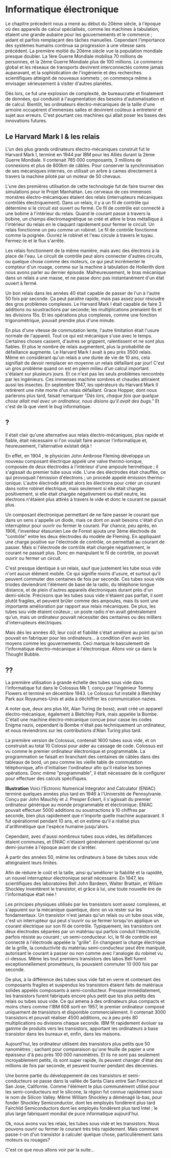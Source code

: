 # Informatique électronique

Le chapitre précedent nous a mené au début du 20ème siècle, à l'époque où des appareils de calcul spécialisés, comme les machines à tabulation, étaient une grande aubaine pour les gouvernements et le commerce ; aidant et parfois remplaçant des tâches manuelles. Cependant l'importance des systèmes humains continua sa progression à une vitesse sans précédent. La première moitié du 20ème siècle vue la population mondiale presque doubler. La 1ère Guerre Mondiale mobilisa 70 millions de personnes, et la 2ème Guerre Mondiale plus de 100 millions. Le commerce global et les réseaux de transports devinrent interconnectés comme jamais auparavant, et la sophistication de l'ingénierie et des recherches scientifiques atteignit de nouveaux sommets ; on commença même à envisager sérieusement à visiter d'autres planètes.

Dés lors, ce fut une explosion de complexité, de bureaucratie et finalement de données, qui conduisit à l'augmentation des besoins d'automatisation et de calcul. Bientôt, les ordinateurs électro-mécaniques de la taille d'une armoire occupèrent d'immenses salles et devinrent coûteux à entretenir et sujet aux erreurs. C'est pourtant ces machines qui allait poser les bases des innovations futures.

## Le Harvard Mark I & les relais

L'un des plus grands ordinateurs électro-mécaniques construit fut le Harvard Mark I, terminé en 1944 par IBM pour les Alliés durant la 2ème Guerre Mondiale.
Il contenait 765 000 composants, 3 millions de connexions et plus de 800km de câbles. Pour conserver la synchronisation de ses mécaniques internes, on utilisait un arbre à cames directement à travers la machine piloté par un moteur de 50 chevaux.

L'une des premières utilisation de cette technologie fut de faire tourner des simulations pour le Projet Manhattan. Les cerveaux de ces immenses monstres électro-mécaniques étaient des relais (interrupteurs mécaniques contrôlés électriquement).
Dans un relais, il y a un fil de contrôle qui détermine si le circuit est ouvert ou fermé. Ce fil de contrôle est connecté à une bobine à l'intérieur du relais. Quand le courant passe à travers la bobine, un champs électromagnétique se créé et attire le bras métallique à l'intérieur du relais en le claquant rapidement pour fermer le circuit. Un relais fonctionne un peu comme un robinet. Le fil de contrôle fonctionne comme la poignée. Ouvrez le robinet et l'eau circule à travers le tuyau. Fermez-le et le flux s'arrête.

Les relais fonctionnent de la même manière, mais avec des électrons à la place de l'eau. Le circuit de contrôle peut alors connecter d'autres circuits, ou quelque chose comme des moteurs, ce qui peut incrémenter le compteur d'un rouage, comme sur la machine à tabulation de Hollerith dont nous avons parler au dernier épisode. Malheureusement, le bras mécanique dans un relais a une masse, et ne passe donc pas instantanément d'un état ouvert à fermé.

Un bon relais dans les années 40 était capable de passer de l'un à l'autre 50 fois par seconde. Ça peut paraître rapide, mais pas assez pour résoudre des gros problèmes complexes. Le Harvard Mark I était capable de faire 3 additions ou soustractions par seconde; les multiplications prenaient 6s et les divisions 15s. Et les opérations plus complexes, comme une fonction trigonométrique, pouvait prendre plus d'une minute.

En plus d'une vitesse de commutation lente, l'autre limitation était l'usure normale de l'appareil. Tout ce qui est mécanique s'use avec le temps. Certaines choses cassent, d'autres se grippent, ralentissent et ne sont plus fiables. Et plus le nombre de relais augmentent, plus la probabilité de défaillance augmente. Le Harvard Mark I avait à peu près 3500 relais. Même en considérant qu'un relais a une durée de vie de 10 ans, cela signifiait de devoir remplacer en moyenne un relais défaillant par jour! C'est un gros problème quand on est en plein milieu d'un calcul important s'étalant sur plusieurs jours.
Et ce n'est pas les seuls problèmes rencontrés par les ingénieurs. Ces immenses machine sombres et chaudes attiraient aussi les insectes. En septembre 1947, les opérateurs du Harvard Mark II retirèrent une mite morte d'un relais défaillant. Grace Hopper, dont nous parlerons plus tard, faisait remarquer *"Dés lors, chaque fois que quelque chose allait mal avec un ordinateur, nous disions qu'il avait des bugs."* Et c'est de là que vient le *bug* informatique.

## ?

Il était clair qu'une alternative aux relais électro-mécaniques, plus rapide et fiable, était nécessaire si l'on voulait faire avancer l'informatique et, heureusement, l'alternative existait déjà !

En effet, en 1904 , le physicien John Ambrose Fleming développa un nouveau composant électrique appelé une valve thermo-ionique, composée de deux électrodes à l'intérieur d'une ampoule hermétique ; il s'agissait du premier tube sous vide.
L'une des électrodes était chauffée, ce qui provoquait l'émission d'électrons ; un procédé appelé émission thermo-ionique. L'autre électrode attirait alors les électrons pour créer un courant dans notre robinet électrique, mais seulement si elle était chargée positivement, si elle était chargée négativement ou était neutre, les électrons n'étaient plus attirés à travers le vide et donc le courant ne passait plus.

Un composant électronique permettant de ne faire passer le courant que dans un sens s'appelle un diode, mais ce dont on avait besoins c'était d'un interrupteur pour ouvrir ou fermer le courant. Par chance, peu après, en 1906, l'inventeur étasunien Lee de Forest ajouta une 3ème électrode de "contrôle" entre les deux électrodes du modèle de Fleming.
En appliquant une charge positive sur l'électrode de contrôle, on permettait au courant de passer. Mais si l'électrode de contrôle était chargée négativement, le courant ne passait plus. Donc en manipulant le fil de contrôle, on pouvait ouvrir ou fermer un circuit.

C'est presque identique à un relais, sauf que justement les tube sous vide n'ont aucun élément mobile. Ce qui signifie moins d'usure, et surtout qu'il peuvent commuter des centaines de fois par seconde.
Ces tubes sous vide triodes deviendront l'élément de base de la radio, du téléphone longue distance, et de plein d'autres appareils électroniques durant près d'un demi-siècle.
Précisons que les tubes sous vide n'étaient pas parfait, il sont plutôt fragiles, et peuvent brûler comme des ampoules, mais ils sont une importante amélioration par rapport aux relais mécaniques. De plus, les tubes sou vide étaient coûteux ; un poste radio n'en avait généralement qu'un, mais un ordinateur pouvait nécessiter des centaines ou des milliers d'interrupteurs électriques.

Mais dés les années 40, leur coût et fiabilité s'était amélioré au point qu'on pouvait en fabriquer pour les ordinateurs... à condition d'en avoir les moyens comme les gouvernements. Ceci marqua le basculement de l'informatique électro-mécanique à l'électronique.
Allons voir ça dans la Thought Bubble.

## ??

La première utilisation à grande échelle des tubes sous vide dans l'informatique fut dans le Colossus Mk 1, conçu par l'ingénieur Tommy Flowers et terminé en décembre 1943. Le Colossus fut installé à Bletchley Park aux Royaumes-Unis et aida à déchiffrer les communication nazies.

A noter que, deux ans plus tôt, Alan Turing (le boss), avait créé un appareil électro-mécanique, également à Bletchley Park, mais appelée la Bombe. C'était une machine électro-mécanique conçue pour casse les codes Enigma nazis, cependant la Bombe n'était pas techniquement un ordinateur, et nous reviendrons sur les contributions d'Alan Turing plus tard.

La première version de Colossus, contenait 1600 tubes sous vide, et on construisit au total 10 Colossi pour aider au cassage de code.
Colossus est vu comme le premier ordinateur électronique et programmable. La programmation se faisait en branchant des centaines de câbles dans des tableaux de bord, un peu comme les vieille table de commutation téléphonique, afin d'initialiser l'ordinateur afin qu'il réalise les bonnes opérations.
Donc même "programmable", il était nécessaire de le configurer pour effectuer des calculs spécifiques.

**Illustration**
Voici l'Ectronic Numerical Integrator and Calculator (ENIAC) terminé quelques années plus tard en 1946 à l'Université de Pennsylvanie. Conçu par John Mauchly et J. Presper Eckert, il s'agissait du premier ordinateur générique au monde programmable et électronique.
ENIAC pouvait effectuer 5000 additions ou soustractions à 10 chiffres par seconde, bien plus rapidement que n'importe quelle machine auparavant. Il fut opérationnel pendant 10 ans, et on estime qu'il a réalisé plus d'arithmétique que l'espèce humaine jusqu'alors.

Cependant, avec d'aussi nombreux  tubes sous vides, les défaillances étaient communes, et ENIAC n'étaient généralement opérationnel qu'une demi-journée à l'époque avant de s'arrêter.

À partir des années 50, même les ordinateurs à base de tubes sous vide atteignaient leurs limites.

Afin de réduire le coût et la taille, ainsi qu'améliorer la fiabilité et la rapidité, un nouvel interrupteur électronique serait nécessaire.
En 1947, les scientifiques des laboratoires Bell John Bardeen, Walter Brattain, et Wiliam Shockley inventèrent le transistor, et grâce à lui, une toute nouvelle ère de l'informatique était née !

Les principes physiques utilisés par les transistors sont assez complexes, et s'appuient sur la mécanique quantique, donc on va rester sur les fondamentaux.
Un transistor n'est jamais qu'un relais ou un tube sous vide, c'est un interrupteur qui peut s'ouvrir ou se fermer lorsqu'on applique un courant électrique sur son fil de contrôle. Typiquement, les transistors ont deux électrodes séparées par un matériau qui parfois conduit l'électricité, parfois résiste au courant ; un semi-conducteur. Ici, le fil de contrôle est connecté à l'électrode appelée la "grille". En changeant la charge électrique de la grille, la conductivité du matériau semi-conducteur peut être manipulé, autorisant le courant à passer ou non comme avec l'analogie du robinet vu ci-dessus. Même les tout premiers transistors des labos Bell furent exceptionnellement prometteurs, ils pouvaient commuter 10 000 fois par seconde.

De plus, à la différence des tubes sous vide fait en verre et contenant des composants fragiles et suspendus les transistors étaient faits de matériaux solides appelés composants à semi-conducteur. Presque immédiatement, les transistors furent fabriqués encore plus petit que les plus petits des relais ou tubes sous vide. Ce qui amena à des ordinateurs plus compacts et moins chers comme l'IBM 608 sorti en 1957, le premier ordinateur composé uniquement de transistors et disponible commercialement. Il contenait 3000 transistors et pouvait réaliser 4500 additions, ou à peu près 80 multiplications ou divisions chaque seconde.
IBM fit rapidement évoluer sa gamme de produits vers les transistors, apportant les ordinateurs à base transistor dans les bureaux et, enfin, dans les maisons. 

Aujourd'hui, les ordinateur utilisent des transistors plus petits que 50 nanomètres ; sachant pour comparaison qu'une feuille de papier a une épaisseur d'à peu près 100 000 nanomètres. Et ils ne sont pas seulement incroyablement petits, ils sont super rapide, ils peuvent changer d'état des millions de fois par seconde, et peuvent tourner pendant des décennies.

Une bonne partie du développement de ces transistors et semi-conducteurs se passe dans la vallée de Santa Clara entre San Francisco et San Jose, Californie. Comme l'élément le plus communément utilisé pour les semi-conducteurs est le silicone, la région fut connue rapidement sous le nom de Silicon Valley. Même William Shockley a déménagé là-bas, pour fonder Shockley Semiconductor, dont les employés fondèrent plus tard Fairchild Semiconductors dont les employés fondèrent plus tard Intel ; le plus large fabriquant mondial de puce informatique aujourd'hui.

Ok, nous avons vus les relais, les tubes sous vide et les transistors. Nous pouvons ouvrir ou fermer le courant très très rapidement. Mais comment passe-t-on d'un transistor à calculer quelque chose, particulièrement sans moteurs ou rouages?

C'est ce que nous allons voir par la suite...
